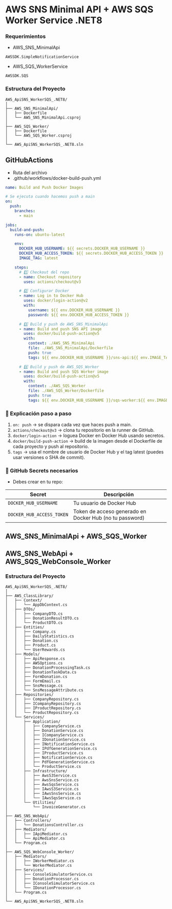 ﻿# AWS SNS Minimal API + AWS SQS Worker Service .NET8

### Requerimientos
- AWS_SNS_MinimalApi
```
AWSSDK.SimpleNotificationService
```

- AWS_SQS_WorkerService
```
AWSSDK.SQS
```

### Estructura del Proyecto
```
AWS_ApiSNS_WorkerSQS_.NET8/
│
├── AWS_SNS_MinimalApi/
│   ├── Dockerfile
│   └── AWS_SNS_MinimalApi.csproj
│
├── AWS_SQS_Worker/
│   ├── Dockerfile
│   └── AWS_SQS_Worker.csproj
│
└── AWS_ApiSNS_WorkerSQS_.NET8.sln
```

## GitHubActions
- Ruta del archivo
- .github/workflows/docker-build-push.yml
```yaml
name: Build and Push Docker Images

# Se ejecuta cuando hacemos push a main
on:
  push:
    branches:
      - main

jobs:
  build-and-push:
    runs-on: ubuntu-latest

    env:
      DOCKER_HUB_USERNAME: ${{ secrets.DOCKER_HUB_USERNAME }}
      DOCKER_HUB_ACCESS_TOKEN: ${{ secrets.DOCKER_HUB_ACCESS_TOKEN }}
      IMAGE_TAG: latest

    steps:
      # 1️⃣ Checkout del repo
      - name: Checkout repository
        uses: actions/checkout@v3

      # 2️⃣ Configurar Docker
      - name: Log in to Docker Hub
        uses: docker/login-action@v2
        with:
          username: ${{ env.DOCKER_HUB_USERNAME }}
          password: ${{ env.DOCKER_HUB_ACCESS_TOKEN }}

      # 3️⃣ Build y push de AWS_SNS_MinimalApi
      - name: Build and push SNS API image
        uses: docker/build-push-action@v5
        with:
          context: ./AWS_SNS_MinimalApi
          file: ./AWS_SNS_MinimalApi/Dockerfile
          push: true
          tags: ${{ env.DOCKER_HUB_USERNAME }}/sns-api:${{ env.IMAGE_TAG }}

      # 4️⃣ Build y push de AWS_SQS_Worker
      - name: Build and push SQS Worker image
        uses: docker/build-push-action@v5
        with:
          context: ./AWS_SQS_Worker
          file: ./AWS_SQS_Worker/Dockerfile
          push: true
          tags: ${{ env.DOCKER_HUB_USERNAME }}/sqs-worker:${{ env.IMAGE_TAG }}

```

### 🔹 Explicación paso a paso
1. `on: push` → se dispara cada vez que haces push a main.
2. `actions/checkout@v3` → clona tu repositorio en la runner de GitHub.
3. `docker/login-action` → loguea Docker en Docker Hub usando secretos.
4. `docker/build-push-action` → build de la imagen desde el Dockerfile de cada proyecto y push al repositorio.
5. `tags` → usa el nombre de usuario de Docker Hub y el tag latest (puedes usar versiones o SHA de commit).

### 🔹 GitHub Secrets necesarios
- Debes crear en tu repo:

| Secret                    | Descripción                                             |
| ------------------------- | ------------------------------------------------------- |
| `DOCKER_HUB_USERNAME`     | Tu usuario de Docker Hub                                |
| `DOCKER_HUB_ACCESS_TOKEN` | Token de acceso generado en Docker Hub (no tu password) |


## AWS_SNS_MinimalApi + AWS_SQS_Worker

## AWS_SNS_WebApi + AWS_SQS_WebConsole_Worker
### Estructura del Proyecto
```
AWS_ApiSNS_WorkerSQS_.NET8/
│
├── AWS_ClassLibrary/
│   ├── Context/
│   │   └── AppDbContext.cs
│   ├── DTOs/
│   │   ├── CompanyDTO.cs
│   │   ├── DonationResultDTO.cs
│   │   └── ProductDTO.cs
│   ├── Entities/
│   │   ├── Company.cs
│   │   ├── DailyStatistics.cs
│   │   ├── Donation.cs
│   │   ├── Product.cs
│   │   └── UserRewards.cs
│   ├── Models/
│   │   ├── ApiResponse.cs
│   │   ├── AWSOptions.cs
│   │   ├── DonationProcessingTask.cs
│   │   ├── DonationTaskData.cs
│   │   ├── FormDonation.cs
│   │   ├── FormEmail.cs
│   │   ├── SnsMessage.cs
│   │   └── SnsMessageAttribute.cs
│   ├── Repositories/
│   │   ├── CompanyRepository.cs
│   │   ├── ICompanyRepository.cs
│   │   ├── IProductRepository.cs
│   │   └── ProductRepository.cs
│   └── Services/
│       ├── Application/
│       │   ├── CompanyService.cs
│       │   ├── DonationService.cs
│       │   ├── ICompanyService.cs
│       │   ├── IDonationService.cs
│       │   ├── INotificationService.cs
│       │   ├── IPdfGenerationService.cs
│       │   ├── IProductService.cs
│       │   ├── NotificationService.cs
│       │   ├── PdfGenerationService.cs
│       │   └── ProductService.cs
│       ├── Infrastructure/
│       │   ├── AwsS3Service.cs
│       │   ├── AwsSnsService.cs
│       │   ├── AwsSqsService.cs
│       │   ├── IAwsS3Service.cs
│       │   ├── IAwsSnsService.cs
│       │   └── IAwsSqsService.cs
│       └── Utilities/
│           └── InvoiceGenerator.cs
│
├── AWS_SNS_WebApi/
│   ├── Controllers/
│   │   └── DonationsController.cs
│   ├── Mediators/
│   │   ├── IApiMediator.cs
│   │   └── ApiMediator.cs
│   └── Program.cs
│
├── AWS_SQS_WebConsole_Worker/
│   ├── Mediators/
│   │   ├── IWorkerMediator.cs
│   │   └── WorkerMediator.cs
│   ├── Services/
│   │   ├── ConsoleSimulatorService.cs
│   │   ├── DonationProcessor.cs
│   │   ├── IConsoleSimulatorService.cs
│   │   └── IDonationProcessor.cs
│   └── Program.cs
│
└── AWS_ApiSNS_WorkerSQS_.NET8.sln
```
